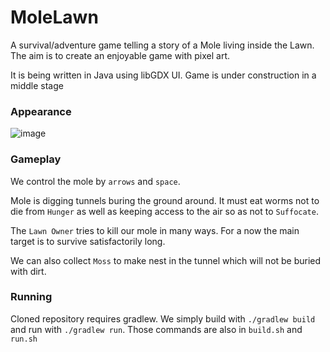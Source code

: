 # MoleLawn

A survival/adventure game telling a story of a Mole living inside the Lawn.
The aim is to create an enjoyable game with pixel art.

It is being written in Java using libGDX UI.
Game is under construction in a middle stage
### Appearance
![image](https://github.com/user-attachments/assets/95c8b12f-f722-4488-8e5e-2130dd9b018e)


### Gameplay
We control the mole by `arrows` and `space`.

Mole is digging tunnels buring the ground around. It must eat worms not to die from `Hunger` as well as keeping access to the air so as not to `Suffocate`.

The `Lawn Owner` tries to kill our mole in many ways. For a now the main target is to survive satisfactorily long.

We can also collect `Moss` to make nest in the tunnel which will not be buried with dirt.

### Running
Cloned repository requires gradlew. We simply build with `./gradlew build` and run with `./gradlew run`. Those commands are also in `build.sh` and `run.sh`

